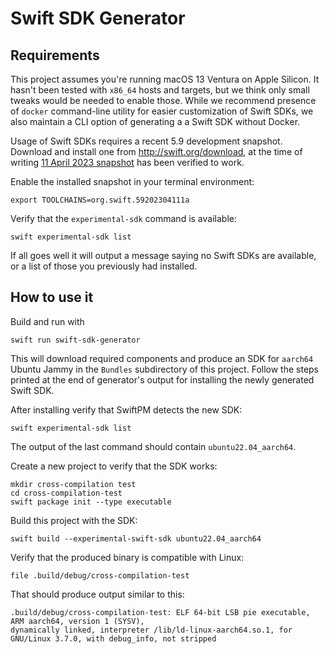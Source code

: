 # Swift SDK Generator

## Requirements

This project assumes you're running macOS 13 Ventura on Apple Silicon. It hasn't been tested with `x86_64` hosts and
targets, but we think only small tweaks would be needed to enable those. While we recommend presence of `docker`
command-line utility for easier customization of Swift SDKs, we also maintain a CLI option of generating a
a Swift SDK without Docker.

Usage of Swift SDKs requires a recent 5.9 development snapshot. Download and install one from
http://swift.org/download, at the time of writing [11 April 2023
snapshot](https://download.swift.org/swift-5.9-branch/xcode/swift-5.9-DEVELOPMENT-SNAPSHOT-2023-04-11-a/swift-5.9-DEVELOPMENT-SNAPSHOT-2023-04-11-a-osx.pkg)
has been verified to work.

Enable the installed snapshot in your terminal environment:

```
export TOOLCHAINS=org.swift.59202304111a
```

Verify that the `experimental-sdk` command is available:

```
swift experimental-sdk list
```

If all goes well it will output a message saying no Swift SDKs are available, or a list of those you previously had 
installed.

## How to use it

Build and run with

```
swift run swift-sdk-generator
```

This will download required components and produce an SDK for `aarch64` Ubuntu Jammy in the `Bundles` subdirectory of 
this project. Follow the steps printed at the end of generator's output for installing the newly generated Swift SDK.

After installing verify that SwiftPM detects the new SDK:

```
swift experimental-sdk list
```

The output of the last command should contain `ubuntu22.04_aarch64`.

Create a new project to verify that the SDK works:

```
mkdir cross-compilation test
cd cross-compilation-test
swift package init --type executable
```

Build this project with the SDK:

```
swift build --experimental-swift-sdk ubuntu22.04_aarch64
```

Verify that the produced binary is compatible with Linux:

```
file .build/debug/cross-compilation-test
```

That should produce output similar to this:

```
.build/debug/cross-compilation-test: ELF 64-bit LSB pie executable, ARM aarch64, version 1 (SYSV), 
dynamically linked, interpreter /lib/ld-linux-aarch64.so.1, for GNU/Linux 3.7.0, with debug_info, not stripped
```

